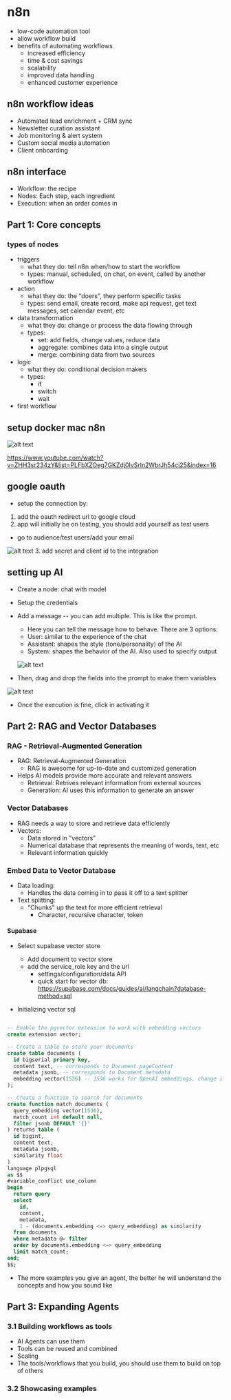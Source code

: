 # n8n

- low-code automation tool
- allow workflow build
- benefits of automating workflows
  - increased efficiency
  - time & cost savings
  - scalability
  - improved data handling
  - enhanced customer experience

## n8n workflow ideas

- Automated lead enrichment + CRM sync
- Newsletter curation assistant
- Job monitoring & alert system
- Custom social media automation
- Client onboarding

## n8n interface

- Workflow: the recipe
- Nodes: Each step, each ingredient
- Execution: when an order comes in

## Part 1: Core concepts

### types of nodes

- triggers
  - what they do: tell n8n when/how to start the workflow
  - types: manual, scheduled, on chat, on event, called by another workflow
- action
  - what they do: the "doers", they perform specific tasks
  - types: send email, create record, make api request, get text messages, set calendar event, etc
- data transformation
  - what they do: change or process the data flowing through
  - types:
    - set: add fields, change values, reduce data
    - aggregate: combines data into a single output
    - merge: combining data from two sources
- logic
  - what they do: conditional decision makers
  - types:
    - if
    - switch
    - wait
- first workflow

## setup docker mac n8n

![alt text](image.png)

<!-- to continue: 23:20 -->

https://www.youtube.com/watch?v=ZHH3sr234zY&list=PLFbXZOeg7GKZdj0IvSrln2WbrJh54ci25&index=16

## google oauth

- setup the connection by:

1. add the oauth redirect url to google cloud
2. app will initially be on testing, you should add yourself as test users

- go to audience/test users/add your email

![alt text](image-1.png) 3. add secret and client id to the integration

## setting up AI

- Create a node: chat with model
- Setup the credentials
- Add a message -- you can add multiple. This is like the prompt.

  - Here you can tell the message how to behave. There are 3 options:
  - User: similar to the experience of the chat
  - Assistant: shapes the style (tone/personality) of the AI
  - System: shapes the behavior of the AI. Also used to specify output

  ![alt text](image-2.png)

- Then, drag and drop the fields into the prompt to make them variables

![alt text](image-3.png)

- Once the execution is fine, click in activating it

## Part 2: RAG and Vector Databases

### RAG - Retrieval-Augmented Generation

- RAG: Retrieval-Augmented Generation
  - RAG is awesome for up-to-date and customized generation
- Helps AI models provide more accurate and relevant answers
  - Retrieval: Retrives relevant information from external sources
  - Generation: AI uses this information to generate an answer

### Vector Databases

- RAG needs a way to store and retrieve data efficiently
- Vectors:
  - Data stored in "vectors"
  - Numerical database that represents the meaning of words, text, etc
  - Relevant information quickly

### Embed Data to Vector Database

- Data loading:
  - Handles the data coming in to pass it off to a text splitter
- Text splitting:
  - "Chunks" up the text for more efficient retrieval
    - Character, recursive character, token

#### Supabase

- Select supabase vector store

  - Add document to vector store
  - add the service_role key and the url
    - settings/configuration/data API
    - quick start for vector db: https://supabase.com/docs/guides/ai/langchain?database-method=sql

- Initializing vector sql

```sql

-- Enable the pgvector extension to work with embedding vectors
create extension vector;

-- Create a table to store your documents
create table documents (
  id bigserial primary key,
  content text, -- corresponds to Document.pageContent
  metadata jsonb, -- corresponds to Document.metadata
  embedding vector(1536) -- 1536 works for OpenAI embeddings, change if needed
);

-- Create a function to search for documents
create function match_documents (
  query_embedding vector(1536),
  match_count int default null,
  filter jsonb DEFAULT '{}'
) returns table (
  id bigint,
  content text,
  metadata jsonb,
  similarity float
)
language plpgsql
as $$
#variable_conflict use_column
begin
  return query
  select
    id,
    content,
    metadata,
    1 - (documents.embedding <=> query_embedding) as similarity
  from documents
  where metadata @> filter
  order by documents.embedding <=> query_embedding
  limit match_count;
end;
$$;
```

- The more examples you give an agent, the better he will understand the concepts and how you sound like

## Part 3: Expanding Agents

### 3.1 Building workflows as tools

- AI Agents can use them
- Tools can be reused and combined
- Scaling
- The tools/workflows that you build, you should use them to build on top of others

### 3.2 Showcasing examples
